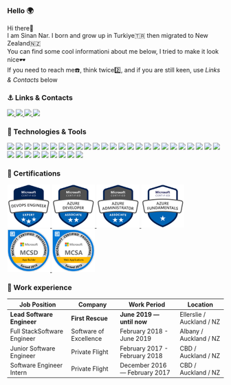 ### Hello 🌍
<p> 
 Hi there👋 <br>
 I am Sinan Nar. I born and grow up in Turkiye🇹🇷 then migrated to New Zealand🇳🇿 <br>
 You can find some cool informationℹ️ about me below, I tried to make it look nice🕶️ <br>
 If you need to reach me☎️, think twice2️⃣, and if you are still keen, use <em>Links & Contacts</em> below<br>
 
</p>

<!--
```c#
var sinan = {
  code: [C#, Jave, HTML, CSS, Javascript, Typescript, Python],
  tools: [Dotnet, EntityFramework, Angular, Ionic, Node, Express, Docker],
  cloud: [Azure, GCP, AWS],
  issueTracking: [AzureDevops, Jira, Trello]
  roles: [BackEnd, FrondEnd, DevOps, LeadEngineer]
} 
```
-->

### ⚓ Links & Contacts
<p align="left">
  <a href="https://www.linkedin.com/in/sinannar" target="blank">
    <img src="https://img.shields.io/static/v1?color=blue&label=linkedin&logo=linkedin&logoColor=white&style=for-the-badge&message=Connect">
  </a>  
  <a href="https://twitter.com/snn_nr" target="blank">
    <img src="https://img.shields.io/static/v1?color=blue&label=twitter&logo=twitter&logoColor=white&style=for-the-badge&message=Follow">
  </a>
  <a href="mailto:sinan.nar@gmail.com" target="blank">
    <img src="https://img.shields.io/static/v1?color=blue&label=gmail&logo=gmail&logoColor=white&style=for-the-badge&message=Email">
  </a>
  <a href="https://www.credly.com/users/sinan-nar" target="blank">
    <img src="https://img.shields.io/static/v1?color=blue&label=credly&logo=credly&logoColor=white&style=for-the-badge&message=Credly">
  </a>
</p>

<!--
[![LinkedIn URL](https://img.shields.io/static/v1?color=blue&label=linkedin&logo=linkedin&logoColor=white&style=for-the-badge&message=Connect)](https://www.linkedin.com/in/sinannar)

[![Twitter URL](https://img.shields.io/static/v1?color=blue&label=twitter&logo=twitter&logoColor=white&style=for-the-badge&message=Follow)](https://twitter.com/snn_nr)

[![Gmail ](https://img.shields.io/static/v1?color=blue&label=gmail&logo=gmail&logoColor=white&style=for-the-badge&message=Email)](mailto:sinan.nar@gmail.com)

[![Credly](https://img.shields.io/static/v1?color=blue&label=credly&logo=credly&logoColor=white&style=for-the-badge&message=Credly)](https://www.credly.com/users/sinan-nar)
-->

<!--
![Profile View Counter](https://komarev.com/ghpvc/?username=sinannar)
[![Linkedln](https://img.shields.io/badge/LinkedIn-0077B5?style=flat-square&logo=linkedin&logoColor=white)](https://www.linkedin.com/in/sinannar/)
[![Gmail Badge](https://img.shields.io/badge/-Gmail-c14438?style=flat-square&logo=Gmail&logoColor=white&link=mailto:sinan.nar@gmail.com)](mailto:sinan.nar@gmail.com)

-->


### 🔧 Technologies & Tools
![](https://img.shields.io/static/v1?color=blue&style=for-the-badge&label=Code&message=c%23&logo=csharp)
![](https://img.shields.io/static/v1?color=blue&style=for-the-badge&label=Framework&message=dotnet&logo=dotnet)
![](https://img.shields.io/static/v1?color=blue&style=for-the-badge&label=OS&message=Windows&logo=windows)
![](https://img.shields.io/static/v1?color=blue&style=for-the-badge&label=Cloud&message=Azure&logo=microsoftazure)
![](https://img.shields.io/static/v1?color=blue&style=for-the-badge&label=DB&message=MsSQL&logo=microsoftsqlserver)
![](https://img.shields.io/static/v1?color=blue&style=for-the-badge&label=Code&message=typescript&logo=typescript) 
![](https://img.shields.io/static/v1?color=blue&style=for-the-badge&label=Tool&message=powershell&logo=powershell)
![](https://img.shields.io/static/v1?color=blue&style=for-the-badge&label=Code&message=java&logo=java)
![](https://img.shields.io/static/v1?color=blue&style=for-the-badge&label=Tool&message=windowsterminal&logo=windowsterminal)
![](https://img.shields.io/static/v1?color=blue&style=for-the-badge&label=Framework&message=angular&logo=angular) 
![](https://img.shields.io/static/v1?color=blue&style=for-the-badge&label=OS&message=Ubuntu&logo=ubuntu)
![](https://img.shields.io/static/v1?color=blue&style=for-the-badge&label=Tool&message=postman&logo=postman)
![](https://img.shields.io/static/v1?color=blue&style=for-the-badge&label=DB&message=MongoDB&logo=mongodb)
![](https://img.shields.io/static/v1?color=blue&style=for-the-badge&label=Comm&message=MSTeams&logo=microsoftteams)
![](https://img.shields.io/static/v1?color=blue&style=for-the-badge&label=Code&message=c&logo=c)
![](https://img.shields.io/static/v1?color=blue&style=for-the-badge&label=OS&message=Fedora&logo=fedora)
![](https://img.shields.io/static/v1?color=blue&style=for-the-badge&label=Tool&message=swagger&logo=swagger)
![](https://img.shields.io/static/v1?color=blue&style=for-the-badge&label=Cloud&message=Amazon&logo=amazonaws)
![](https://img.shields.io/static/v1?color=blue&style=for-the-badge&label=OS&message=MacOS&logo=macos) 
![](https://img.shields.io/static/v1?color=blue&style=for-the-badge&label=Comm&message=slack&logo=slack)
![](https://img.shields.io/static/v1?color=blue&style=for-the-badge&label=Code&message=cPlusPlus&logo=cplusplus)
![](https://img.shields.io/static/v1?color=blue&style=for-the-badge&label=Framework&message=vue&logo=vuedotjs)
![](https://img.shields.io/static/v1?color=blue&style=for-the-badge&label=Tool&message=visualstudio&logo=visualstudio)
![](https://img.shields.io/static/v1?color=blue&style=for-the-badge&label=Cloud&message=Google&logo=googlecloud) 
![](https://img.shields.io/static/v1?color=blue&style=for-the-badge&label=Code&message=javascript&logo=javascript)
![](https://img.shields.io/static/v1?color=blue&style=for-the-badge&label=Tool&message=VSCode&logo=visualstudiocode)
![](https://img.shields.io/static/v1?color=blue&style=for-the-badge&label=Framework&message=OpenCV&logo=opencv)
![](https://img.shields.io/static/v1?color=blue&style=for-the-badge&label=DB&message=sqlite&logo=sqlite)
![](https://img.shields.io/static/v1?color=blue&style=for-the-badge&label=Code&message=css&logo=css3)
![](https://img.shields.io/static/v1?color=blue&style=for-the-badge&label=Identity&message=Okta&logo=okta)
![](https://img.shields.io/static/v1?color=blue&style=for-the-badge&label=Framework&message=express&logo=express)
![](https://img.shields.io/static/v1?color=blue&style=for-the-badge&label=DB&message=postgresql&logo=postgresql)
![](https://img.shields.io/static/v1?color=blue&style=for-the-badge&label=Framework&message=ionic&logo=ionic)
![](https://img.shields.io/static/v1?color=blue&style=for-the-badge&label=Identity&message=auth0&logo=auth0)



<!--
![](https://img.shields.io/static/v1?color=blue&style=for-the-badge&label=Tool&message=xamarin&logo=xamarin)

![](https://img.shields.io/badge/Tools-PostgreSQL-informational?style=flat&logo=postgresql&logoColor=white&color=2bbc8a)
![](https://img.shields.io/badge/Code-c%23-informational?style=for-the-badge&logo=csharp&logoColor=white&color=2bbc8a)
-->

### 🏅 Certifications
<p align="left">
  <a href="https://www.credly.com/badges/39d32fcd-76a6-4538-a9c2-6aac6897ffd0/public_url" target="blank">
    <img src="https://raw.githubusercontent.com/sinannar/sinannar/main/files/microsoft-certified-devops-engineer-expert.png" width="100">
  </a>
  <a href="https://www.credly.com/badges/99e5aa47-098d-462b-a031-82791efaeaad/public_url" target="blank">
    <img src="https://raw.githubusercontent.com/sinannar/sinannar/main/files/microsoft-certified-azure-developer-associate.1.png" width="100">
  </a>
  <a href="https://www.credly.com/badges/56adc3db-e294-4fa5-9c49-06b1d2856f51/public_url" target="blank">
    <img src="https://raw.githubusercontent.com/sinannar/sinannar/main/files/microsoft-certified-azure-administrator-associate.2.png" width="100">
  </a>
  <a href="https://www.credly.com/badges/3f381d27-91ea-43bb-a7e0-706a0c6496b8/public_url" target="blank">
    <img src="https://raw.githubusercontent.com/sinannar/sinannar/main/files/microsoft-certified-azure-fundamentals.png" width="100">
  </a>
  <a href="https://www.credly.com/badges/4af22a85-5007-45d1-ab8c-77ca5f662af0/public_url" target="blank">
    <img src="https://raw.githubusercontent.com/sinannar/sinannar/main/files/mcsd-app-builder-certified-2019.png" width="100">
  </a>
  <a href="https://www.credly.com/badges/e10f8f92-a4d0-409c-bc1a-6a3f88e7e35c/public_url" target="blank">
    <img src="https://raw.githubusercontent.com/sinannar/sinannar/main/files/mcsa-web-applications-certified-2019.png" width="100">
  </a>
</p>


### 👔 Work experience 
| Job Position                 | Company                |  Work Period                  | Location                 
| ---------------------------- | -----------------------| ------------------------------|--------------------------
| **Lead Software Engineer**   | **First Rescue**       | **June 2019 — until now**     |Ellerslie / Auckland / NZ 
| Full StackSoftware Engineer  | Software of Excellence | February 2018 - June 2019     |Albany / Auckland / NZ    
| Junior Software Engineer     | Private Flight         | February 2017 - February 2018 |CBD / Auckland / NZ       
| Software Engineer Intern     | Private Flight         | December 2016 — February 2017 |CBD / Auckland / NZ       





<!--
![](https://img.shields.io/badge/OS-Linux-informational?style=flat&logo=linux&logoColor=white&color=2bbc8a)
![](https://img.shields.io/badge/Editor-IntelliJ_IDEA-informational?style=flat&logo=intellij-idea&logoColor=white&color=2bbc8a)
![](https://img.shields.io/badge/Code-Python-informational?style=flat&logo=python&logoColor=white&color=2bbc8a)
![](https://img.shields.io/badge/Code-JavaScript-informational?style=flat&logo=javascript&logoColor=white&color=2bbc8a)
![](https://img.shields.io/badge/Code-Golang-informational?style=flat&logo=go&logoColor=white&color=2bbc8a)
![](https://img.shields.io/badge/Code-Make-informational?style=flat&logo=cmake&logoColor=white&color=2bbc8a)
![](https://img.shields.io/badge/Code-Vue-informational?style=flat&logo=vue.js&logoColor=white&color=2bbc8a)
![](https://img.shields.io/badge/Shell-Bash-informational?style=flat&logo=gnu-bash&logoColor=white&color=2bbc8a)
![](https://img.shields.io/badge/Tools-PostgreSQL-informational?style=flat&logo=postgresql&logoColor=white&color=2bbc8a)
![](https://img.shields.io/badge/Tools-Docker-informational?style=flat&logo=docker&logoColor=white&color=2bbc8a)
![](https://img.shields.io/badge/Tools-Kubernetes-informational?style=flat&logo=kubernetes&logoColor=white&color=2bbc8a)
![](https://img.shields.io/badge/Tools-Red_Hat_OpenShift-informational?style=flat&logo=red-hat-open-shift&logoColor=white&color=2bbc8a)
![](https://img.shields.io/badge/Cloud-Digital_Ocean-informational?style=flat&logo=digitalocean&logoColor=white&color=2bbc8a)
-->


<!--
Here are some ideas to get you started: <br>
💬 
🚲 I love riding my bike <br>
🚶 Walking is my daily being active habit <br>
-->



<!--
### 🖱️ I wanted to add this because its cool
|T|h|i|n|g|s||I||💚|:|
| - | - | - | - | - | - | - | - | - | - | - |
| | | |`P`| | | | | | |`W`|
| |`D`|`E`|`S`|`I`|`G`|`N`| | | |`H`|
|`M`| | |`Y`| | | | |`C`| |`I`|
|`I`| | |`C`|`O`|`D`|`E`| |`O`| |`M`|
|`N`| | |`H`| | | | |`L`| |`S`|
|`I`| |`S`|`O`|`C`|`I`|`O`|`L`|`O`|`G`|`Y`|
|`M`| | |`L`| | | | |`R`| | |
|`A`| | |`O`| | | | | | | |
|`L`|`I`|`N`|`G`|`U`|`I`|`S`|`T`|`I`|`C`| |
|`I`| | |`Y`| | |`E`| | | | |
|`S`| | | | | |`M`| | | | |
|`M`| | | | | | | | | | |
-->

<!--
**sinannar/sinannar** is a ✨ _special_ ✨ repository because its `README.md` (this file) appears on your GitHub profile.

Here are some ideas to get you started:

- 🔭 I’m currently working on DDD and Microservices...
- 🌱 I’m currently learning ...
- 👯 I’m looking to collaborate on ...
- 🤔 I’m looking for help with Mi...
- 💬 Ask me about ...
- 📫 How to reach me: ...
- 😄 Pronouns: ...
- ⚡ Fun fact: ...
-->
